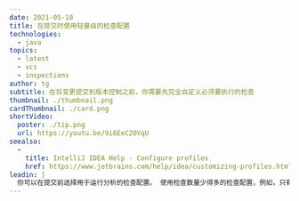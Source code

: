 ```yaml
---
date: 2021-05-10
title: 在提交时使用轻量级的检查配置
technologies:
  - java
topics:
  - latest
  - vcs
  - inspections
author: tg
subtitle: 在将变更提交到版本控制之前，你需要先完全自定义必须要执行的检查
thumbnail: ./thumbnail.png
cardThumbnail: ./card.png
shortVideo:
  poster: ./tip.png
  url: https://youtu.be/9i6EeC2OVqU
seealso:
  - 
    title: IntelliJ IDEA Help - Configure profiles
    href: https://www.jetbrains.com/help/idea/customizing-profiles.html
leadin: |
  你可以在提交前选择用于运行分析的检查配置。 使用检查数量少得多的检查配置，例如，只有 Java 错误和警告，可以比我们的完整的检查配置运行得更快，并防止我们提交了一些不兼容的修改。
---
```


